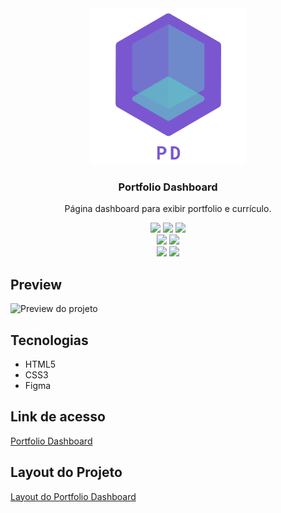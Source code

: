 <div align="center">
<img src="https://github.com/udanielnogueira/portfolio-dashboard/blob/main/assets/portfolio-dashboard-logo.png" alt="Portfolio Dashboard logo" height="250">
<h3>Portfolio Dashboard</h3>
<p>Página dashboard para exibir portfolio e currículo.</p>
<img src="https://img.shields.io/github/languages/count/udanielnogueira/portfolio-dashboard">
<img src="https://img.shields.io/github/languages/top/udanielnogueira/portfolio-dashboard">
<img src="https://img.shields.io/github/languages/code-size/udanielnogueira/portfolio-dashboard">
<br>
<img src="https://img.shields.io/github/last-commit/udanielnogueira/portfolio-dashboard">
<img src="https://img.shields.io/github/deployments/udanielnogueira/portfolio-dashboard/github-pages">
<br>
<img src="https://img.shields.io/github/license/udanielnogueira/portfolio-dashboard">
<img src="https://img.shields.io/badge/responsive-no-ff69b4">
</div>

## Preview

![Preview do projeto](assets/portfolio-dashboard-preview.gif "Portfolio Page Preview")

## Tecnologias

- HTML5
- CSS3
- Figma

## Link de acesso

<a href="https://udanielnogueira.github.io/portfolio-dashboard/" target="_blank">Portfolio Dashboard</a>

## Layout do Projeto

<a href="https://www.figma.com/file/L6fCiWtOgXCfslQdezqQeF/DD-Portfolio">Layout do Portfolio Dashboard</a>

<!-- 
Images
![Image](image.png "Image")
 -->

 <!-- 
Gifs
Windows + G
Windows + Alt + R
https://cloudconvert.com/mp4-to-gif
https://www.iloveimg.com/compress-image/compress-gif
-->

<!-- 
Badges
https://shields.io/
https://simpleicons.org/
https://forthebadge.com/
https://github.com/alexandresanlim/Badges4-README.md-Profile
 -->

<!-- 
Logos
https://temp-mail.org/en/
https://www.shopify.com/br/ferramentas/criador-de-logo
-->

<!-- 
Refs
https://github.com/othneildrew/Best-README-Template
https://github.com/matiassingers/awesome-readme
https://github.com/amitmerchant1990/electron-markdownify
 -->
